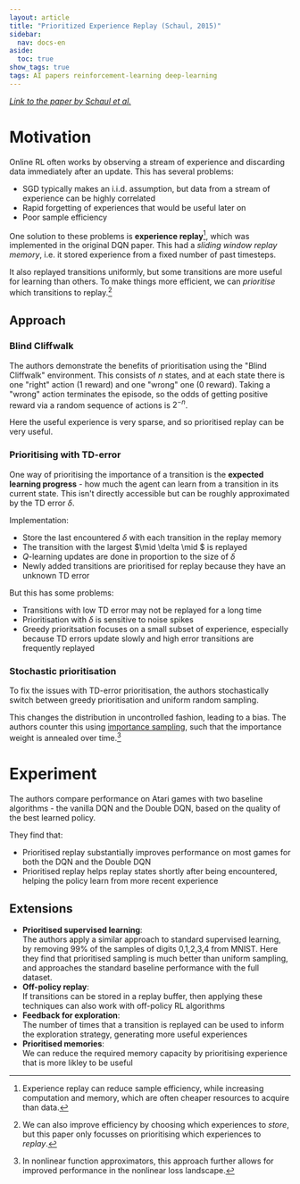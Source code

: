 ```yaml
---
layout: article
title: "Prioritized Experience Replay (Schaul, 2015)"
sidebar:
  nav: docs-en
aside:
  toc: true
show_tags: true
tags: AI papers reinforcement-learning deep-learning
---
```


*[Link to the paper by Schaul et al.](https://arxiv.org/pdf/1511.05952.pdf)*

# Motivation
Online RL often works by observing a stream of experience and discarding data immediately after an update. This has several problems: 
- SGD typically makes an i.i.d. assumption, but data from a stream of experience can be highly correlated
- Rapid forgetting of experiences that would be useful later on
- Poor sample efficiency

One solution to these problems is **experience replay**[^1], which was implemented in the original DQN paper. This had a *sliding window replay memory*, i.e. it stored experience from a fixed number of past timesteps. 

It also replayed transitions uniformly, but some transitions are more useful for learning than others. To make things more efficient, we can *prioritise* which transitions to replay.[^2] 

## Approach
### Blind Cliffwalk
The authors demonstrate the benefits of prioritisation using the "Blind Cliffwalk" environment. This consists of $n$ states, and at each state there is one "right" action (1 reward) and one "wrong" one (0 reward). Taking a "wrong" action terminates the episode, so the odds of getting positive reward via a random sequence of actions is $2^{-n}$. 

Here the useful experience is very sparse, and so prioritised replay can be very useful.

### Prioritising with TD-error
One way of prioritising the importance of a transition is the **expected learning progress** - how much the agent can learn from a transition in its current state. This isn't directly accessible but can be roughly approximated by the TD error $\delta$. 

Implementation: 
- Store the last encountered $\delta$ with each transition in the replay memory
- The transition with the largest $\mid \delta \mid $ is replayed
- $Q$-learning updates are done in proportion to the size of $\delta$
- Newly added transitions are prioritised for replay because they have an unknown TD error

But this has some problems: 
- Transitions with low TD error may not be replayed for a long time
- Prioritisation with $\delta$ is sensitive to noise spikes
- Greedy prioritsation focuses on a small subset of experience, especially because TD errors update slowly and high error transitions are frequently replayed

### Stochastic prioritisation
To fix the issues with TD-error prioritisation, the authors stochastically switch between greedy prioritisation and uniform random sampling. 

This changes the distribution in uncontrolled fashion, leading to a bias. The authors counter this using [importance sampling](https://timvieira.github.io/blog/post/2014/12/21/importance-sampling/), such that the importance weight is annealed over time.[^3] 

# Experiment
The authors compare performance on Atari games with two baseline algorithms - the vanilla DQN and the Double DQN, based on the quality of the best learned policy. 

They find that:
- Prioritised replay substantially improves performance on most games for both the DQN and the Double DQN
- Prioritised replay helps replay states shortly after being encountered, helping the policy learn from more recent experience

## Extensions
- **Prioritised supervised learning**:  
The authors apply a similar approach to standard supervised learning, by removing 99% of the samples of digits 0,1,2,3,4 from MNIST. Here they find that prioritised sampling is much better than uniform sampling, and approaches the standard baseline performance with the full dataset. 
- **Off-policy replay**:  
If transitions can be stored in a replay buffer, then applying these techniques can also work with off-policy RL algorithms
- **Feedback for exploration**:  
The number of times that a transition is replayed can be used to inform the exploration strategy, generating more useful experiences
- **Prioritised memories**:  
We can reduce the required memory capacity by prioritising experience that is more likley to be useful

[^1]: Experience replay can reduce sample efficiency, while increasing computation and memory, which are often cheaper resources to acquire than data. 

[^2]: We can also improve efficiency by choosing which experiences to *store*, but this paper only focusses on prioritising which experiences to *replay*.

[^3]: In nonlinear function approximators, this approach further allows for improved performance in the nonlinear loss landscape.